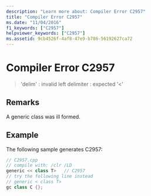 ```yaml
---
description: "Learn more about: Compiler Error C2957"
title: "Compiler Error C2957"
ms.date: "11/04/2016"
f1_keywords: ["C2957"]
helpviewer_keywords: ["C2957"]
ms.assetid: 9cb4526f-4af8-47e9-b786-56192627ca72
---
```

# Compiler Error C2957

> 'delim' : invalid left delimiter : expected '<'

## Remarks

A generic class was ill formed.

## Example

The following sample generates C2957:

```cpp
// C2957.cpp
// compile with: /clr /LD
generic << class T>   // C2957
// try the following line instead
// generic < class T>
gc class C {};
```
